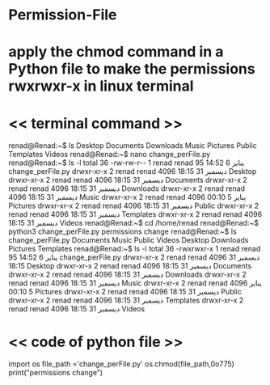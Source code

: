 # Permission-File
# apply the chmod command in a Python file to make the permissions rwxrwxr-x in linux terminal

# << terminal command >>

renad@Renad:~$ ls
Desktop  Documents  Downloads  Music  Pictures  Public  Templates  Videos
renad@Renad:~$ nano change_perFile.py
renad@Renad:~$ ls -l
total 36
-rw-rw-r-- 1 renad renad   95 يناير   6 14:52 change_perFile.py
drwxr-xr-x 2 renad renad 4096 ديسمبر 31 18:15 Desktop
drwxr-xr-x 2 renad renad 4096 ديسمبر 31 18:15 Documents
drwxr-xr-x 2 renad renad 4096 ديسمبر 31 18:15 Downloads
drwxr-xr-x 2 renad renad 4096 ديسمبر 31 18:15 Music
drwxr-xr-x 2 renad renad 4096 يناير   5 00:10 Pictures
drwxr-xr-x 2 renad renad 4096 ديسمبر 31 18:15 Public
drwxr-xr-x 2 renad renad 4096 ديسمبر 31 18:15 Templates
drwxr-xr-x 2 renad renad 4096 ديسمبر 31 18:15 Videos
renad@Renad:~$ cd /home/renad
renad@Renad:~$ python3 change_perFile.py
permissions change
renad@Renad:~$ ls
change_perFile.py  Documents  Music     Public     Videos
Desktop            Downloads  Pictures  Templates
renad@Renad:~$ ls -l
total 36
-rwxrwxr-x 1 renad renad   95 يناير   6 14:52 change_perFile.py
drwxr-xr-x 2 renad renad 4096 ديسمبر 31 18:15 Desktop
drwxr-xr-x 2 renad renad 4096 ديسمبر 31 18:15 Documents
drwxr-xr-x 2 renad renad 4096 ديسمبر 31 18:15 Downloads
drwxr-xr-x 2 renad renad 4096 ديسمبر 31 18:15 Music
drwxr-xr-x 2 renad renad 4096 يناير   5 00:10 Pictures
drwxr-xr-x 2 renad renad 4096 ديسمبر 31 18:15 Public
drwxr-xr-x 2 renad renad 4096 ديسمبر 31 18:15 Templates
drwxr-xr-x 2 renad renad 4096 ديسمبر 31 18:15 Videos

# << code of python file >>
import os
file_path ='change_perFile.py'
os.chmod(file_path,0o775)
print("permissions change")
